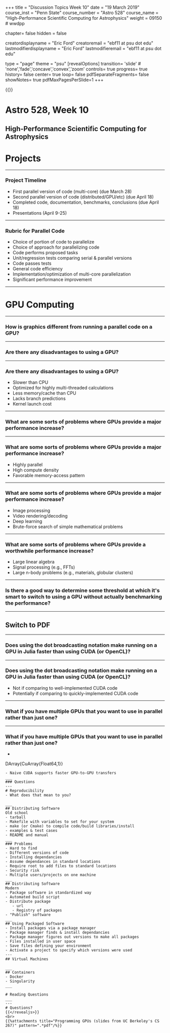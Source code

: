 +++
title = "Discussion Topics Week 10"
date = "19 March 2019"
course_inst = "Penn State"
course_number = "Astro 528"
course_name = "High-Performance Scientific Computing for Astrophysics"
weight = 09150  # wwdpp

chapter= false
hidden = false

creatordisplayname = "Eric Ford"
creatoremail = "ebf11 at psu dot edu"
lastmodifierdisplayname = "Eric Ford"
lastmodifieremail = "ebf11 at psu dot edu"

type = "page"
theme = "psu"
[revealOptions]
transition= 'slide' # 'none','fade','concave','convex','zoom'
controls= true
progress= true
history= false
center= true
loop= false
pdfSeparateFragments= false
showNotes= true
pdfMaxPagesPerSlide=1
+++

{{<revealjs theme="psu" transition="slide" controls="true" progress="true" history="false" center="false" loop="false" pdfSeparateFragments="false" showNotes="true" pdfMaxPagesPerSlide="1" >}}
# Astro 528, Week 10

High-Performance Scientific Computing for Astrophysics
---
# Projects
___
### Project Timeline
- First parallel version of code (multi-core) (due March 28)
- Second parallel version of code (distributed/GPU/etc) (due April 18)
- Completed code, documentation, benchmarks, conclusions (due April 18)
- Presentations (April 9-25)
___
### Rubric for Parallel Code
- Choice of portion of code to parallelize
- Choice of approach for parallelizing code
- Code performs proposed tasks
- Unit/regression tests comparing serial & parallel versions
- Code passes tests
- General code efficiency
- Implementation/optimization of multi-core parallelization
- Significant performance improvement
---
# GPU Computing
___
### How is graphics different from running a parallel code on a GPU?
___
### Are there any disadvantages to using a GPU?
___
### Are there any disadvantages to using a GPU?
- Slower than CPU
- Optimized for highly multi-threaded calculations
- Less memory/cache than CPU
- Lacks branch predictions
- Kernel launch cost
___
### What are some sorts of problems where GPUs provide a major performance increase?
___
### What are some sorts of problems where GPUs provide a major performance increase?
- Highly parallel
- High compute density
- Favorable memory-access pattern
___
### What are some sorts of problems where GPUs provide a major performance increase?
- Image processing
- Video rendering/decoding
- Deep learning
- Brute-force search of simple mathematical problems
___
### What are some sorts of problems where GPUs provide a worthwhile performance increase?
- Large linear algebra
- Signal processing (e.g., FFTs)
- Large n-body problems (e.g., materials, globular clusters)
___
### Is there a good way to determine some threshold at which it's smart to switch to using a GPU without actually benchmarking the performance?
___
## Switch to PDF
___
### Does using the dot broadcasting notation make running on a GPU in Julia faster than using CUDA (or OpenCL)?
___
### Does using the dot broadcasting notation make running on a GPU in Julia faster than using CUDA (or OpenCL)?
- Not if comparing to well-implemented CUDA code
- Potentially if comparing to quickly-implemented CUDA code
___
### What if you have multiple GPUs that you want to use in parallel rather than just one?
___
### What if you have multiple GPUs that you want to use in parallel rather than just one?
- ```julia
DArray{CuArray{Float64,1}}
```
- Naive CUDA supports faster GPU-to-GPU transfers
___
### Questions
---
# Reproducibility
- What does that mean to you?

___
## Distributing Software
Old school
- tarball
- Makefile with variables to set for your system
- make (or Cmake) to compile code/build libraries/install
- examples & test cases
- README and manual
___
### Problems
- Hard to find
- Different versions of code
- Installing dependancies
- Assume dependances in standard locations
- Require root to add files to standard locations
- Security risk
- Multiple users/projects on one machine
___
## Distributing Software
Modern
- Package software in standardized way
- Automated build script
- Distribute package
   - url
   - Registry of packages
- "Publish" software
___
## Using Packaged Software
- Install packages via a package manager
- Package manager finds & install dependancies
- Package manager figures out versions to make all packages
- Files installed in user space
- Save files defining your environment
- Activate a project to specify which versions were used
---
## Virtual Machines

___
## Containers
- Docker
- Singularity
___

# Reading Questions
___
---
# Questions?
{{</revealjs>}}
<br>
{{%attachments title="Programming GPUs (slides from UC Berkeley's CS 267)" pattern=".*pdf"/%}}

